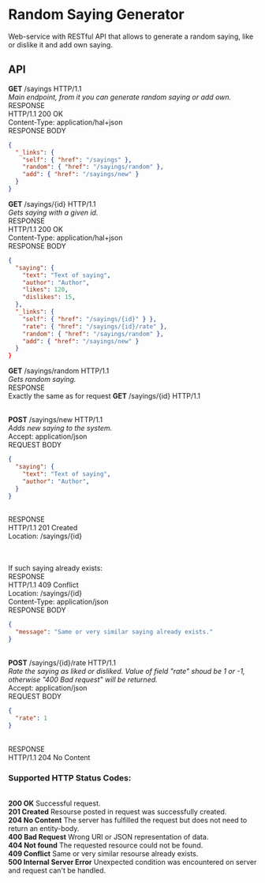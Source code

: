 # Random Saying Generator
Web-service with RESTful API that allows to generate a random saying, like or dislike it and add own saying.

## API
**GET**   /sayings   HTTP/1.1 
<br/>*Main endpoint, from it you can generate random saying or add own.*
<br/>RESPONSE
<br/>HTTP/1.1 200 OK
<br/>Content-Type: application/hal+json
<br/>RESPONSE BODY
```json
{
  "_links": {
    "self": { "href": "/sayings" },
    "random": { "href": "/sayings/random" },
    "add": { "href": "/sayings/new" }
  }
}
```


**GET**   /sayings/{id}   HTTP/1.1
<br/>*Gets saying with a given id.*
<br/>RESPONSE
<br/>HTTP/1.1 200 OK
<br/>Content-Type: application/hal+json
<br/>RESPONSE BODY
```json
{
  "saying": {
    "text": "Text of saying",
    "author": "Author",
    "likes": 120,
    "dislikes": 15,
  },
  "_links": {
    "self": { "href": "/sayings/{id}" } },
    "rate": { "href": "/sayings/{id}/rate" },
    "random": { "href": "/sayings/random" },
    "add": { "href": "/sayings/new" }
  }
}
```


**GET**   /sayings/random   HTTP/1.1
<br/>*Gets random saying.*
<br/>RESPONSE
<br/>Exactly the same as for request **GET**   /sayings/{id}   HTTP/1.1


<br/>**POST**  /sayings/new    HTTP/1.1
<br/>*Adds new saying to the system.*
<br/>Accept: application/json
<br/>REQUEST BODY
```json
{
  "saying": {
    "text": "Text of saying",
    "author": "Author",
  }
}
```
<br/>RESPONSE
<br/>HTTP/1.1 201 Created
<br/>Location: /sayings/{id}

<br/><br/>If such saying already exists:
<br/>RESPONSE
<br/>HTTP/1.1 409 Conflict
<br/>Location: /sayings/{id}
<br/>Content-Type: application/json
<br/>RESPONSE BODY
```json
{
  "message": "Same or very similar saying already exists."
}
```


<br/>**POST**  /sayings/{id}/rate    HTTP/1.1
<br/>*Rate the saying as liked or disliked.
Value of field "rate" shoud be 1 or -1, otherwise "400 Bad request" will be returned.*
<br/>Accept: application/json
<br/>REQUEST BODY
```json
{
  "rate": 1
}
```
<br/>RESPONSE
<br/>HTTP/1.1 204 No Content


### Supported HTTP Status Codes:
<br/>**200 OK** Successful request.
<br/>**201 Created** Resourse posted in request was successfully created.
<br/>**204 No Content** The server has fulfilled the request but does not need to return an entity-body.
<br/>**400 Bad Request** Wrong URI or JSON representation of data.
<br/>**404 Not found** The requested resource could not be found.
<br/>**409 Conflict** Same or very similar resourse already exists.
<br/>**500 Internal Server Error** Unexpected condition was encountered on server and request can't be handled.

